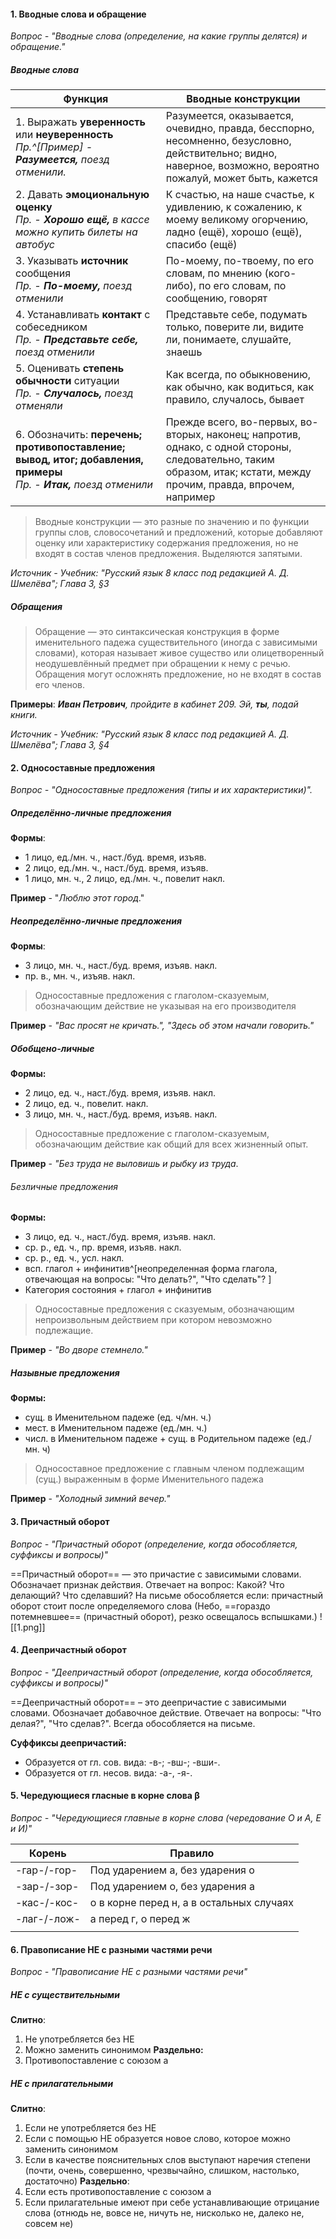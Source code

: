 #### 1. Вводные слова и обращение
*Вопрос - "Вводные слова (определение, на какие группы делятся) и обращение."*
##### Вводные слова
| Функция | Вводные конструкции |
| ---- | ---- |
| 1. Выражать **уверенность** или **неуверенность**<br>*Пр.^[Пример] - **Разумеется,** поезд отменили.* | Разумеется, оказывается, очевидно, правда, бесспорно, несомненно, безусловно, действительно; видно, наверное, возможно, вероятно пожалуй, может быть, кажется |
| 2. Давать **эмоциональную оценку**<br>*Пр. - **Хорошо ещё,** в кассе можно купить билеты на автобус* | К счастью, на наше счастье, к удивлению, к сожалению, к моему великому огорчению, ладно (ещё), хорошо (ещё), спасибо (ещё) |
| 3. Указывать **источник** сообщения<br>*Пр. - **По-моему,** поезд отменили* | По-моему, по-твоему, по его словам, по мнению (кого-либо), по его словам, по сообщению, говорят |
| 4. Устанавливать **контакт** с собеседником<br>*Пр. - **Представьте себе,** поезд отменили* | Представьте себе, подумать только, поверите ли, видите ли, понимаете, слушайте, знаешь |
| 5. Оценивать **степень обычности** ситуации<br>*Пр. - **Случалось,** поезд отменяли* | Как всегда, по обыкновению, как обычно, как водиться, как правило, случалось, бывает |
| 6. Обозначить: **перечень; противопоставление; вывод, итог; добавления, примеры**<br>*Пр. - **Итак,** поезд отменили* | Прежде всего, во-первых, во-вторых, наконец; напротив, однако, с одной стороны, следовательно, таким образом, итак; кстати, между прочим, правда, впрочем, например |
>Вводные конструкции — это разные по значению и по функции группы слов, словосочетаний и предложений, которые добавляют оценку или характеристику содержания предложения, но не входят в состав членов предложения. Выделяются запятыми.

*Источник - Учебник: "Русский язык 8 класс под редакцией А. Д. Шмелёва"; Глава 3, §3*
##### Обращения

>Обращение — это синтаксическая конструкция в форме именительного падежа существительного (иногда с зависимыми словами), которая называет живое существо или олицетворенный неодушевлённый предмет при обращении к нему с речью. Обращения могут осложнять предложение, но не входят в состав его членов.

**Примеры**:
***Иван Петрович**, пройдите в кабинет 209.*
*Эй, **ты**, подай книги.*

*Источник - Учебник: "Русский язык 8 класс под редакцией А. Д. Шмелёва"; Глава 3, §4*
#### 2. Односоставные предложения
*Вопрос - "Односоставные предложения (типы и их характеристики)".*
##### Определённо-личные предложения
**Формы**:
- 1 лицо, ед./мн. ч., наст./буд. время, изъяв.
- 2 лицо, ед./мн. ч., наст./буд. время, изъяв.
- 1 лицо, мн. ч., 2 лицо, ед./мн. ч., повелит накл.

**Пример** - "*Люблю этот город*."
##### Неопределённо-личные предложения
**Формы**:
- 3 лицо, мн. ч., наст./буд. время, изъяв. накл.
- пр. в., мн. ч., изъяв. накл.

>Односоставные предложения с глаголом-сказуемым, обозначающим действие не указывая на его производителя

**Пример** - *"Вас просят не кричать.", "Здесь об этом начали говорить."*

##### Обобщено-личные
**Формы:**
- 2 лицо, ед. ч., наст./буд. время, изъяв. накл.
- 2 лицо, ед. ч., повелит. накл.
- 3 лицо, мн. ч., наст./буд. время, изъяв. накл.

>Односоставные предложение с глаголом-сказуемым, обозначающим действие как общий для всех жизненный опыт.

**Пример** - *"Без труда не выловишь и рыбку из труда*.

###### Безличные предложения
**Формы:**
- 3 лицо, ед. ч., наст./буд. время, изъяв. накл.
- ср. р., ед. ч., пр. время, изъяв. накл.
- ср. р., ед. ч., усл. накл.
- всп. глагол + инфинитив^[неопределенная форма глагола, отвечающая на вопросы: "Что делать?", "Что сделать"? ]
- Категория состояния + глагол + инфинитив

>Односоставные предложения с сказуемым, обозначающим непроизвольным действием при котором невозможно подлежащие.

**Пример** - *"Во дворе стемнело."*

##### Назывные предложения
**Формы:**
- сущ. в Именительном падеже (ед. ч/мн. ч.)
- мест. в Именительном падеже (ед./мн. ч.)
- числ. в Именительном падеже + сущ. в Родительном падеже (ед./мн. ч)

>Односоставное предложение с главным членом подлежащим (сущ.) выраженным в форме Именительного падежа

**Пример** - *"Холодный зимний вечер."*


#### 3. Причастный оборот
*Вопрос - "Причастный оборот (определение, когда обособляется, суффиксы и вопросы)"*

==Причастный оборот== — это причастие с зависимыми словами.
Обозначает признак действия. Отвечает на вопрос: Какой? Что делающий? Что сделавший?
На письме обособляется если: причастный оборот стоит после определяемого слова (Небо, ==гораздо потемневшее== (причастный оборот), резко освещалось вспышками.)
![[1.png]]


#### 4. Деепричастный оборот
*Вопрос - "Деепричастный оборот (определение, когда обособляется, суффиксы и вопросы)"*

==Деепричастный оборот== – это деепричастие с зависимыми словами. Обозначает добавочное действие. Отвечает на вопросы: "Что делая?", "Что сделав?". Всегда обособляется на письме.

**Суффиксы деепричастий:**
- Образуется от гл. сов. вида: -в-; -вш-; -вши-.
- Образуется от гл. несов. вида: -а-, -я-.

#### 5. Чередующиеся гласные в корне слова β
*Вопрос - "Чередующиеся главные в корне слова (чередование О и А, Е и И)"*

| Корень | Правило |
| ---- | ---- |
| -гар-/-гор- | Под ударением а, без ударения о |
| -зар-/-зор- | Под ударением о, без ударения а |
| -кас-/-кос- | о в корне перед н, а в остальных случаях |
| -лаг-/-лож- | а перед г, о перед ж |
|  |  |

#### 6. Правописание НЕ с разными частями речи
*Вопрос - "Правописание НЕ с разными частями речи"*

##### НЕ с существительными
**Слитно**:
1. Не употребляется без НЕ
2. Можно заменить синонимом
**Раздельно:**
1. Противопоставление с союзом а
##### НЕ с прилагательными
**Слитно**:
1. Если не употребляется без НЕ
2. Если с помощью НЕ образуется новое слово, которое можно заменить синонимом
3. Если в качестве пояснительных слов выступают наречия степени (почти, очень, совершенно, чрезвычайно, слишком, настолько, достаточно)
**Раздельно**:
1. Если есть противопоставление с союзом а
2. Если прилагательные имеют при себе устанавливающие отрицание слова (отнюдь не, вовсе не, ничуть не, нисколько не, далеко не, совсем не)